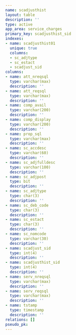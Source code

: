 ```yaml
---
name: scadjusthist
layout: table
description: ''
type: active
app_area: service_charges
primary_key: scadjusthist_sid
indexes:
- name: scadjusthist01
  unique: true
  columns:
  - sc_adjtype
  - sc_estact
  - scadjust_sid
columns:
- name: att_nreqsql
  type: varchar(max)
  description: ''
- name: att_reqsql
  type: varchar(max)
  description: ''
- name: comp_avail
  type: varchar(200)
  description: ''
- name: comp_display
  type: varchar(200)
  description: ''
- name: prop_sql
  type: varchar(max)
  description: ''
- name: sc_accdesc
  type: varchar(60)
  description: ''
- name: sc_adjfulldesc
  type: varchar(100)
  description: ''
- name: sc_adjpost
  type: bit
  description: ''
- name: sc_adjtype
  type: char(3)
  description: ''
- name: sc_deb_code
  type: char(3)
  description: ''
- name: sc_estact
  type: char(3)
  description: ''
- name: sc_nomcode
  type: varchar(30)
  description: ''
- name: scadjust_sid
  type: int(4)
  description: ''
- name: scadjusthist_sid
  type: int(4)
  description: ''
- name: serv_nreqsql
  type: varchar(max)
  description: ''
- name: serv_reqsql
  type: varchar(max)
  description: ''
- name: tstamp
  type: timestamp
  description: ''
relations: []
pseudo_pk: 
---
```



